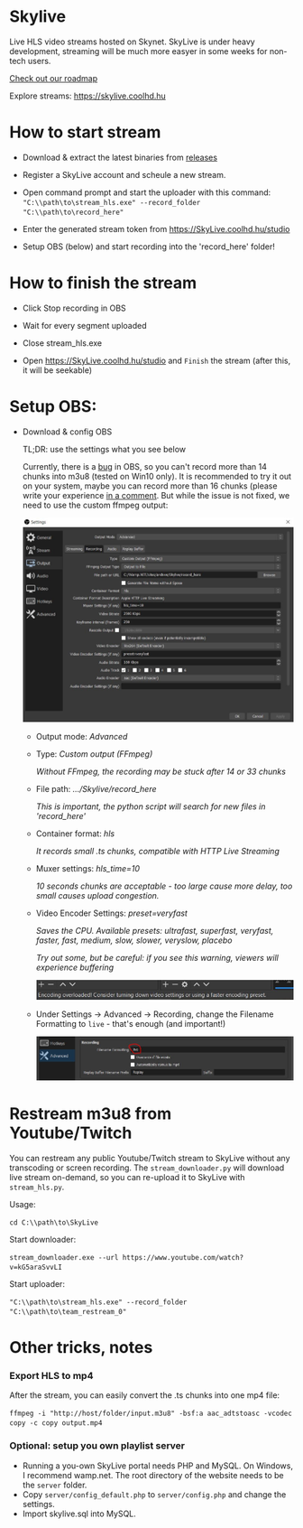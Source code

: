 # Skylive

Live HLS video streams hosted on Skynet. SkyLive is under heavy development, streaming will be much more easyer in some weeks for non-tech users.

[Check out our roadmap](https://github.com/DaWe35/SkyLive/projects/3)

Explore streams: https://skylive.coolhd.hu

# How to start stream

- Download & extract the latest binaries from [releases](https://github.com/DaWe35/SkyLive/releases)

- Register a SkyLive account and scheule a new stream.

- Open command prompt and start the uploader with this command: `"C:\\path\to\stream_hls.exe" --record_folder "C:\\path\to\record_here"`

- Enter the generated stream token from https://SkyLive.coolhd.hu/studio

- Setup OBS (below) and start recording into the 'record_here' folder!

# How to finish the stream

- Click Stop recording in OBS

- Wait for every segment uploaded

- Close stream_hls.exe

- Open https://SkyLive.coolhd.hu/studio and `Finish` the stream (after this, it will be seekable)

# Setup OBS:

- Download & config OBS

  TL;DR: use the settings what you see below
  
  Currently, there is a [bug](https://github.com/obsproject/obs-studio/issues/2500) in OBS, so you can't record more than 14 chunks into m3u8 (tested on Win10 only). It is recommended to try it out on your system, maybe you can record more than 16 chunks (please write your experience [in a comment](https://github.com/obsproject/obs-studio/issues/2500). But while the issue is not fixed, we need to use the custom ffmpeg output:
  
  ![OBS settings](https://raw.githubusercontent.com/DaWe35/Skylive/master/docs/obs_settings.jpg)

    - Output mode: *Advanced*
    
    - Type: *Custom output (FFmpeg)*
    
      *Without FFmpeg, the recording may be stuck after 14 or 33 chunks*
    
    - File path: *.../Skylive/record_here*
    
      *This is important, the python script will search for new files in 'record_here'*
    
    - Container format: *hls*
    
      *It records small .ts chunks, compatible with HTTP Live Streaming*
    
    - Muxer settings: *hls_time=10*
    
      *10 seconds chunks are acceptable - too large cause more delay, too small causes upload congestion.*
      
    - Video Encoder Settings: *preset=veryfast*
    
      *Saves the CPU. Available presets: ultrafast, superfast, veryfast, faster, fast, medium, slow, slower, veryslow, placebo*
      
      *Try out some, but be careful: if you see this warning, viewers will experience buffering*
      
      ![OBS recording overloaded](https://raw.githubusercontent.com/DaWe35/Skylive/master/docs/overload.jpg)
    
    - Under Settings -> Advanced -> Recording, change the Filename Formatting to `live` - that's enough (and important!)
    
      ![OBS filename](https://raw.githubusercontent.com/DaWe35/Skylive/master/docs/obs_filename.jpg)

# Restream m3u8 from Youtube/Twitch

You can restream any public Youtube/Twitch stream to SkyLive without any transcoding or screen recording. The `stream_downloader.py` will download live stream on-demand, so you can re-upload it to SkyLive with `stream_hls.py`.

Usage: 

`cd C:\\path\to\SkyLive`

Start downloader:

`stream_downloader.exe --url https://www.youtube.com/watch?v=kG5araSvvLI`

Start uploader:

`"C:\\path\to\stream_hls.exe" --record_folder "C:\\path\to\team_restream_0"`

# Other tricks, notes

### Export HLS to mp4

After the stream, you can easily convert the .ts chunks into one mp4 file:

`ffmpeg -i "http://host/folder/input.m3u8" -bsf:a aac_adtstoasc -vcodec copy -c copy output.mp4`

### Optional: setup you own playlist server

- Running a you-own SkyLive portal needs PHP and MySQL. On Windows, I recommend wamp.net. The root directory of the website needs to be the `server` folder.
- Copy `server/config_default.php` to `server/config.php` and change the settings.
- Import skylive.sql into MySQL.